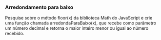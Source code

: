 ### Arredondamento para baixo ###

Pesquise sobre o método floor(x) da biblioteca Math do JavaScript e crie uma função chamada arredondaParaBaixo(x), que recebe como parâmetro um número decimal e retorna o maior inteiro menor ou igual ao número recebido.